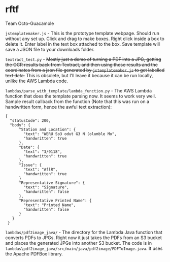# rftf
Team Octo-Guacamole

`jstemplatemaker.js` - This is the prototype template webpage. Should run without any set up. Click and drag to make boxes. Right click inside a box to delete it. Enter label in the text box attached to the box. Save template will save a JSON file to your downloads folder.

`textract_test.py` - ~~Mostly just a demo of turning a PDF into a JPG, getting the OCR results back from Textract, and then using those results and the coordinates from a json file generated by `jstemplatemaker.js` to get labelled text data.~~ This is obsolete, but I'll leave it because it can be run locally, unlike the AWS Lambda code.

`lambdas/parse_with_template/lambda_function.py` - The AWS Lambda function that does the template parsing now. It seems to work very well.
Sample result callback from the function (Note that this was run on a handwritten form, hence the awful text extraction):

```
{
  "statusCode": 200,
  "body": {
      "Station and Location": {
        "text": "WERU So3 odut G3 N (olumble Mo",
        "handwritten": true
      },
      "Date": {
        "text": "3/9118",
        "handwritten": true
      },
      "Issue": {
        "text": "AflR",
        "handwritten": true
      }
      "Representative Signature": {
        "text": "Signature",
        "handwritten": false
      },
      "Representative Printed Name": {
        "text": "Printed Name",
        "handwritten": false
      }
   }   
 }
 ```

`lambdas/pdf2image_java/` - The directory for the Lambda Java function that converts PDFs to JPGs. Right now it just takes the PDFs from an S3 bucket and places the generated JPGs into another S3 bucket. The code is in `lambdas\pdf2image_java/src/main/java/pdf2image/PDFToImage.java`. It uses the Apache PDFBox library.


